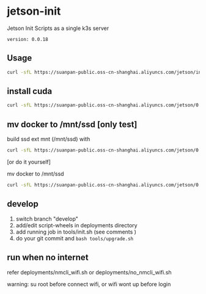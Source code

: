 # jetson-init
Jetson Init Scripts as a single k3s server

`version: 0.0.18`

## Usage

``` bash
curl -sfL https://suanpan-public.oss-cn-shanghai.aliyuncs.com/jetson/init.sh | sh -
```

## install cuda
``` bash
curl -sfL https://suanpan-public.oss-cn-shanghai.aliyuncs.com/jetson/0.0.18/deployments/install_cuda.sh | sh -
```

## mv docker to /mnt/ssd [only test]
build ssd ext mnt (/mnt/ssd) with 
``` bash
curl -sfL https://suanpan-public.oss-cn-shanghai.aliyuncs.com/jetson/0.0.18/deployments/build_mnt.sh | sh -
```
[or do it yourself]

mv docker to /mnt/ssd
``` bash
curl -sfL https://suanpan-public.oss-cn-shanghai.aliyuncs.com/jetson/0.0.18/deployments/mv_docker_mnt.sh | sh -
```

## develop
1. switch branch "develop"
2. add/edit script-wheels in deployments directory
3. add running job in tools/init.sh (see comments )
4. do your git commit and `bash tools/upgrade.sh`


## run when no internet
refer deployments/nmcli_wifi.sh or deployments/no_nmcli_wifi.sh

warning: su root before connect wifi, or wifi wont up before login
